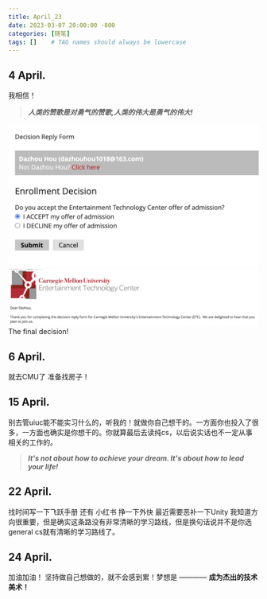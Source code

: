 ```yaml
---
title: April_23
date: 2023-03-07 20:00:00 -800
categories: [随笔]
tags: []    # TAG names should always be lowercase
---
```


## 4 April.

我相信！

> ***人类的赞歌是对勇气的赞歌,人类的伟大是勇气的伟大!*** 

![勇气](/assets/pic/2023.4.4.png)
![赞歌](/assets/pic/2023.4.4_2.png)
The final decision!

## 6 April.
就去CMU了 准备找房子！

## 15 April.
别去管uiuc能不能实习什么的，听我的！就做你自己想干的。一方面你也投入了很多，一方面也确实是你想干的。你就算最后去读纯cs，以后说实话也不一定从事相关的工作的。
> ***It's not about how to achieve your dream. It's about how to lead your life!*** 

## 22 April.
找时间写一下飞跃手册 还有 小红书 挣一下外快
最近需要恶补一下Unity
我知道方向很重要，但是确实这条路没有非常清晰的学习路线，但是换句话说并不是你选general cs就有清晰的学习路线了。

## 24 April.
加油加油！ 坚持做自己想做的，就不会感到累！梦想是 ———— **成为杰出的技术美术！**